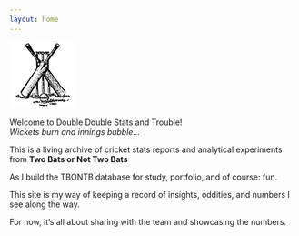 ```yaml
---
layout: home
---
```


![Team Logo](images/nobg_logo.jpg)

Welcome to Double Double Stats and Trouble!
<br>*Wickets burn and innings bubble...*

This is a living archive of cricket stats reports and analytical experiments from **Two Bats or Not Two Bats**

As I build the TBONTB database for study, portfolio, and of course: fun. 

This site is my way of keeping a record of insights, oddities, and numbers I see along the way.

For now, it’s all about sharing with the team and showcasing the numbers.